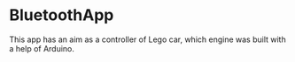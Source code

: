 # BluetoothApp


This app has an aim as a controller of Lego car, which engine was built with a help of Arduino. 
